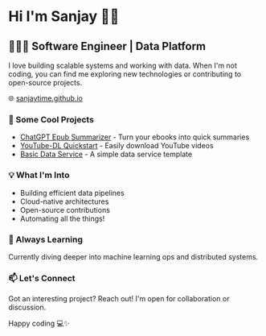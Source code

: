 # Hi I'm Sanjay 👋🏾

## 👨🏾‍💻 Software Engineer | Data Platform

I love building scalable systems and working with data. When I'm not coding, you can find me exploring new technologies or contributing to open-source projects.

🌐 [sanjaytime.github.io](https://sanjaytime.github.io)

### 🚀 Some Cool Projects

- [ChatGPT Epub Summarizer](https://github.com/sanjaytime/epub-summarizer) - Turn your ebooks into quick summaries
- [YouTube-DL Quickstart](https://github.com/sanjaytime/youtube-dl-quickstart) - Easily download YouTube videos
- [Basic Data Service](https://github.com/sanjaytime/basic-data-service) - A simple data service template

### 💡 What I'm Into

- Building efficient data pipelines
- Cloud-native architectures
- Open-source contributions
- Automating all the things!

### 🌱 Always Learning

Currently diving deeper into machine learning ops and distributed systems.

### 📫 Let's Connect

Got an interesting project? Reach out! I'm open for collaboration or discussion.

Happy coding 💻✨
